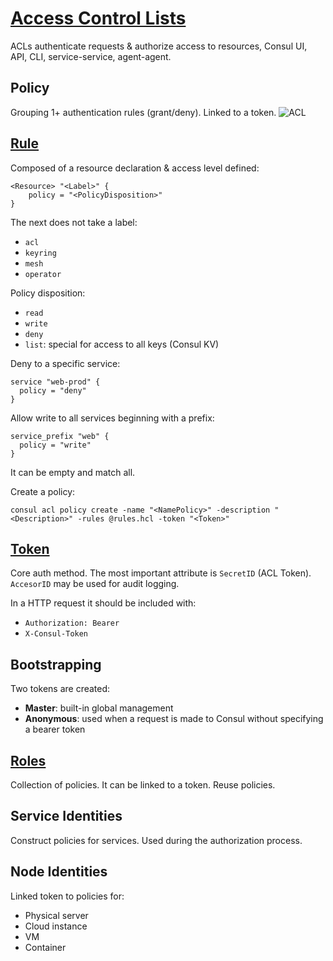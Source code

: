 # [Access Control Lists](https://www.consul.io/docs/security/acl)
ACLs authenticate requests & authorize access to resources, Consul UI, API, CLI, service-service, 
agent-agent.

## Policy
Grouping 1+ authentication rules (grant/deny). Linked to a token.
![ACL](images/acl-structure.avif)


## [Rule](https://www.consul.io/docs/security/acl/acl-rules)
Composed of a resource declaration & access level defined:
```hcl
<Resource> "<Label>" {
    policy = "<PolicyDisposition>"
}
```

The next does not take a label:
- `acl`
- `keyring`
- `mesh`
- `operator`

Policy disposition:
- `read`
- `write`
- `deny`
- `list`: special for access to all keys (Consul KV)

Deny to a specific service:
```hcl
service "web-prod" {
  policy = "deny"
}
```

Allow write to all services beginning with a prefix:
```hcl
service_prefix "web" {
  policy = "write"
}
```

It can be empty and match all.

Create a policy:
```hcl
consul acl policy create -name "<NamePolicy>" -description "<Description>" -rules @rules.hcl -token "<Token>"
```

## [Token](https://www.consul.io/docs/security/acl/acl-tokens)
Core auth method. The most important attribute is `SecretID` (ACL Token). `AccesorID` may be used
for audit logging.

In a HTTP request it should be included with:
- `Authorization: Bearer`
- `X-Consul-Token`

## Bootstrapping
Two tokens are created:
- **Master**: built-in global management
- **Anonymous**: used when a request is made to Consul without specifying a bearer token

## [Roles](https://www.consul.io/docs/security/acl/acl-roles)
Collection of policies. It can be linked to a token. Reuse policies.

## Service Identities
Construct policies for services. Used during the authorization process.

## Node Identities
Linked token to policies for:
- Physical server
- Cloud instance
- VM
- Container